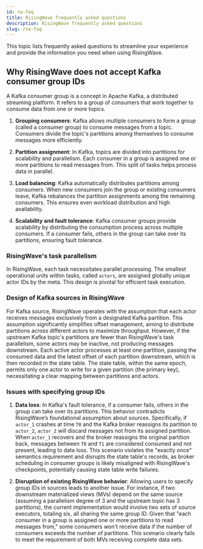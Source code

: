 ```yaml
---
id: rw-faq
title: RisingWave frequently asked questions
description: RisingWave frequently asked questions
slug: /rw-faq
---
```

<head>
  <link rel="canonical" href="https://docs.risingwave.com/docs/current/rw-faq/" />
</head>

This topic lists frequently asked questions to streamline your experience and provide the information you need when using RisingWave.

## Why RisingWave does not accept Kafka consumer group IDs

A Kafka consumer group is a concept in Apache Kafka, a distributed streaming platform. It refers to a group of consumers that work together to consume data from one or more topics.

1. **Grouping consumers**: Kafka allows multiple consumers to form a group (called a consumer group) to consume messages from a topic. Consumers divide the topic's partitions among themselves to consume messages more efficiently.

2. **Partition assignment**: In Kafka, topics are divided into partitions for scalability and parallelism. Each consumer in a group is assigned one or more partitions to read messages from. This split of tasks helps process data in parallel.

3. **Load balancing**: Kafka automatically distributes partitions among consumers. When new consumers join the group or existing consumers leave, Kafka rebalances the partition assignments among the remaining consumers. This ensures even workload distribution and high availability.

4. **Scalability and fault tolerance**: Kafka consumer groups provide scalability by distributing the consumption process across multiple consumers. If a consumer fails, others in the group can take over its partitions, ensuring fault tolerance.

### RisingWave's task parallelism

In RisingWave, each task necessitates parallel processing. The smallest operational units within tasks, called `actors`, are assigned globally unique actor IDs by the meta. This design is pivotal for efficient task execution.

### Design of Kafka sources in RisingWave

For Kafka source, RisingWave operates with the assumption that each actor receives messages exclusively from a designated Kafka partition. This assumption significantly simplifies offset management, aiming to distribute partitions across different actors to maximize throughput. However, if the upstream Kafka topic's partitions are fewer than RisingWave's task parallelism, some actors may be inactive, not producing messages downstream. Each active actor processes at least one partition, passing the consumed data and the latest offset of each partition downstream, which is then recorded in the state table. The state table, within the same epoch, permits only one actor to write for a given partition (the primary key), necessitating a clear mapping between partitions and actors.

### Issues with specifying group IDs

1. **Data loss**: In Kafka's fault tolerance, if a consumer fails, others in the group can take over its partitions. This behavior contradicts RisingWave’s foundational assumption about sources. Specifically, if `actor_1` crashes at time `T0` and the Kafka broker reassigns its partition to `actor_2`, `actor_2` will discard messages not from its assigned partition. When `actor_1` recovers and the broker reassigns the original partition back, messages between `T0` and `T1` are considered consumed and not present, leading to data loss. This scenario violates the "exactly once" semantics requirement and disrupts the state table's records, as broker scheduling in consumer groups is likely misaligned with RisingWave's checkpoints, potentially causing state table write failures.

2. **Disruption of existing RisingWave behavior**: Allowing users to specify group IDs in sources leads to another issue. For instance, if two downstream materialized views (MVs) depend on the same source (assuming a parallelism degree of 3 and the upstream topic has 3 partitions), the current implementation would involve two sets of source executors, totaling six, all sharing the same group ID. Given that "each consumer in a group is assigned one or more partitions to read messages from," some consumers won't receive data if the number of consumers exceeds the number of partitions. This scenario clearly fails to meet the requirement of both MVs receiving complete data sets.
